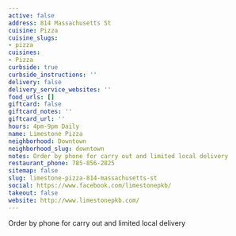 ```yaml
---
active: false
address: 814 Massachusetts St
cuisine: Pizza
cuisine_slugs:
- pizza
cuisines:
- Pizza
curbside: true
curbside_instructions: ''
delivery: false
delivery_service_websites: ''
food_urls: []
giftcard: false
giftcard_notes: ''
giftcard_url: ''
hours: 4pm-9pm Daily
name: Limestone Pizza
neighborhood: Downtown
neighborhood_slug: downtown
notes: Order by phone for carry out and limited local delivery
restaurant_phone: 785-856-2825
sitemap: false
slug: limestone-pizza-814-massachusetts-st
social: https://www.facebook.com/limestonepkb/
takeout: false
website: http://www.limestonepkb.com/
---
```


Order by phone for carry out and limited local delivery